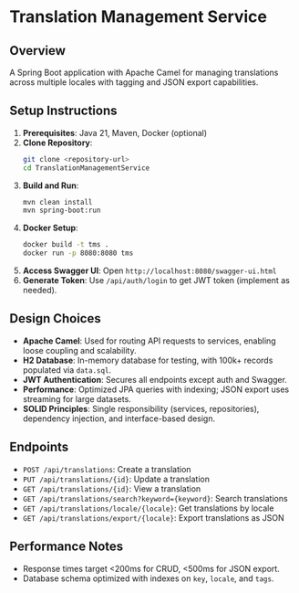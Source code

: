 # Translation Management Service

## Overview
A Spring Boot application with Apache Camel for managing translations across multiple locales with tagging and JSON export capabilities.

## Setup Instructions
1. **Prerequisites**: Java 21, Maven, Docker (optional)
2. **Clone Repository**:
   ```bash
   git clone <repository-url>
   cd TranslationManagementService
   ```
3. **Build and Run**:
   ```bash
   mvn clean install
   mvn spring-boot:run
   ```
4. **Docker Setup**:
   ```bash
   docker build -t tms .
   docker run -p 8080:8080 tms
   ```
5. **Access Swagger UI**: Open `http://localhost:8080/swagger-ui.html`
6. **Generate Token**: Use `/api/auth/login` to get JWT token (implement as needed).

## Design Choices
- **Apache Camel**: Used for routing API requests to services, enabling loose coupling and scalability.
- **H2 Database**: In-memory database for testing, with 100k+ records populated via `data.sql`.
- **JWT Authentication**: Secures all endpoints except auth and Swagger.
- **Performance**: Optimized JPA queries with indexing; JSON export uses streaming for large datasets.
- **SOLID Principles**: Single responsibility (services, repositories), dependency injection, and interface-based design.

## Endpoints
- `POST /api/translations`: Create a translation
- `PUT /api/translations/{id}`: Update a translation
- `GET /api/translations/{id}`: View a translation
- `GET /api/translations/search?keyword={keyword}`: Search translations
- `GET /api/translations/locale/{locale}`: Get translations by locale
- `GET /api/translations/export/{locale}`: Export translations as JSON

## Performance Notes
- Response times target <200ms for CRUD, <500ms for JSON export.
- Database schema optimized with indexes on `key`, `locale`, and `tags`.
